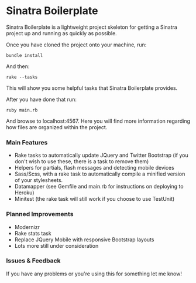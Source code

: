 # Sinatra Boilerplate

Sinatra Boilerplate is a lightweight project skeleton for getting a Sinatra project up and running as quickly as possible.

Once you have cloned the project onto your machine, run:

    bundle install

And then:

    rake --tasks

This will show you some helpful tasks that Sinatra Boilerplate provides. 

After you have done that run:

    ruby main.rb

And browse to localhost:4567. Here you will find more information regarding how files are organized within the project.

### Main Features

* Rake tasks to automatically update JQuery and Twitter Bootstrap (if you don't wish to use these, there is a task to remove them)
* Helpers for partials, flash messages and detecting mobile devices
* Sass/Scss, with a rake task to automatically compile a minified version of your stylesheets.
* Datamapper (see Gemfile and main.rb for instructions on deploying to Heroku)
* Minitest (the rake task will still work if you choose to use TestUnit)


### Planned Improvements

* Modernizr
* Rake stats task
* Replace JQuery Mobile with responsive Bootstrap layouts
* Lots more still under consideration

### Issues & Feedback

If you have any problems or you're using this for something let me know!